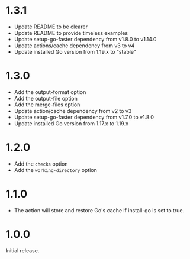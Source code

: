 # 1.3.1
- Update README to be clearer
- Update README to provide timeless examples
- Update setup-go-faster dependency from v1.8.0 to v1.14.0
- Update actions/cache dependency from v3 to v4
- Update installed Go version from 1.19.x to "stable"

# 1.3.0
- Add the output-format option
- Add the output-file option
- Add the merge-files option
- Update action/cache dependency from v2 to v3
- Update setup-go-faster dependency from v1.7.0 to v1.8.0
- Update installed Go version from 1.17.x to 1.19.x

# 1.2.0
- Add the `checks` option
- Add the `working-directory` option

# 1.1.0
- The action will store and restore Go's cache if install-go is set to true.

# 1.0.0
Initial release.
